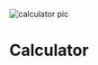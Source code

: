 ![calculator pic](https://github.com/chatterjeeanubhab/Calculator/assets/99067824/27e18109-8642-4231-b946-484aca1253f7)
# Calculator
